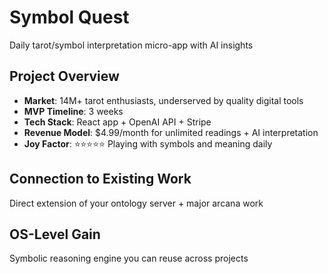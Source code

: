 # Symbol Quest

Daily tarot/symbol interpretation micro-app with AI insights

## Project Overview

- **Market**: 14M+ tarot enthusiasts, underserved by quality digital tools
- **MVP Timeline**: 3 weeks
- **Tech Stack**: React app + OpenAI API + Stripe
- **Revenue Model**: $4.99/month for unlimited readings + AI interpretation
- **Joy Factor**: ⭐⭐⭐⭐⭐ Playing with symbols and meaning daily

## Connection to Existing Work

Direct extension of your ontology server + major arcana work

## OS-Level Gain

Symbolic reasoning engine you can reuse across projects
